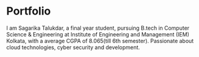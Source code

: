 # Portfolio
I am Sagarika Talukdar, a final year student, pursuing B.tech in Computer Science &amp; Engineering at Institute of Engineering and Management (IEM) Kolkata, with a average CGPA of 8.065(till 6th semester). Passionate about cloud technologies, cyber security and development. 
